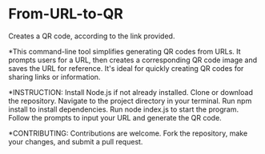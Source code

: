 # From-URL-to-QR
Creates a QR code, according to the link provided.

*This command-line tool simplifies generating QR codes from URLs. It prompts users for a URL, then creates a corresponding QR code image and saves the URL for reference. It's ideal for quickly creating QR codes for sharing links or information.

*INSTRUCTION:
Install Node.js if not already installed.
Clone or download the repository.
Navigate to the project directory in your terminal.
Run npm install to install dependencies.
Run node index.js to start the program.
Follow the prompts to input your URL and generate the QR code.

*CONTRIBUTING:
Contributions are welcome. Fork the repository, make your changes, and submit a pull request.

